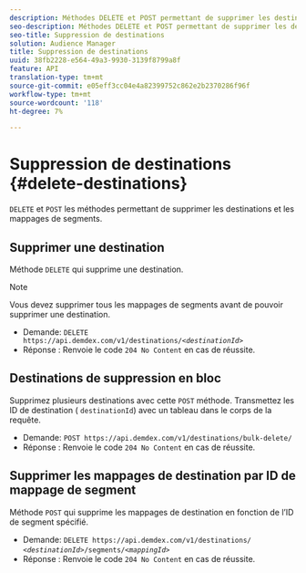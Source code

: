 ```yaml
---
description: Méthodes DELETE et POST permettant de supprimer les destinations et les mappages de segments.
seo-description: Méthodes DELETE et POST permettant de supprimer les destinations et les mappages de segments.
seo-title: Suppression de destinations
solution: Audience Manager
title: Suppression de destinations
uuid: 38fb2228-e564-49a3-9930-3139f8799a8f
feature: API
translation-type: tm+mt
source-git-commit: e05eff3cc04e4a82399752c862e2b2370286f96f
workflow-type: tm+mt
source-wordcount: '118'
ht-degree: 7%

---
```



# Suppression de destinations {#delete-destinations}

`DELETE` et `POST` les méthodes permettant de supprimer les destinations et les mappages de segments.

<!-- r_delete_destinations_all.xml -->

## Supprimer une destination

Méthode `DELETE` qui supprime une destination.

>[!NOTE]
>
>Vous devez supprimer tous les mappages de segments avant de pouvoir supprimer une destination.

* Demande: `DELETE https://api.demdex.com/v1/destinations/`*`<destinationId>`*
* Réponse : Renvoie le code `204 No Content` en cas de réussite.

## Destinations de suppression en bloc

Supprimez plusieurs destinations avec cette `POST` méthode. Transmettez les ID de destination ( `destinationId`) avec un tableau dans le corps de la requête.

* Demande: `POST https://api.demdex.com/v1/destinations/bulk-delete/`
* Réponse : Renvoie le code `204 No Content` en cas de réussite.

## Supprimer les mappages de destination par ID de mappage de segment

Méthode `POST` qui supprime les mappages de destination en fonction de l’ID de segment spécifié.

* Demande: `DELETE https://api.demdex.com/v1/destinations/` *`<destinationId>`*`/segments/`*`<mappingId>`*
* Réponse : Renvoie le code `204 No Content` en cas de réussite.